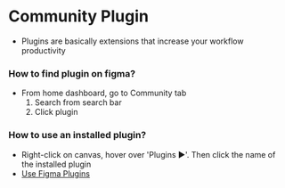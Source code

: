 # Community Plugin

- Plugins are basically extensions that increase your workflow productivity

### How to find plugin on figma?
- From home dashboard, go to Community tab
    1. Search from search bar
    2. Click plugin

### How to use an installed plugin?
- Right-click on canvas, hover over 'Plugins ▶️'. Then click the name of the installed plugin 
- [Use Figma Plugins](../assets/use-plugin.png)